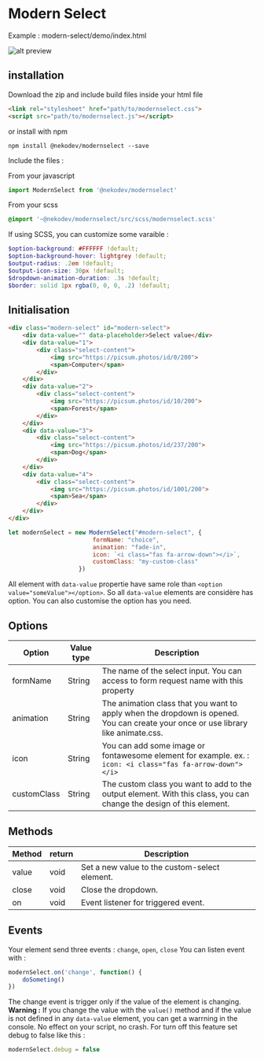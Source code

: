 # Modern Select

Example : modern-select/demo/index.html

![alt preview](https://zupimages.net/up/20/06/r55p.gif)

## installation

Download the zip and include build files inside your html file

```html
<link rel="stylesheet" href="path/to/modernselect.css">
<script src="path/to/modernselect.js"></script>
```

or install with npm

```shell
npm install @nekodev/modernselect --save
```

Include the files :

From your javascript
```js
import ModernSelect from '@nekodev/modernselect'
```

From your scss
```scss
@import '~@nekodev/modernselect/src/scss/modernselect.scss'
```

If using SCSS, you can customize some varaible :
```scss
$option-background: #FFFFFF !default;
$option-background-hover: lightgrey !default;
$output-radius: .2em !default;
$output-icon-size: 30px !default;
$dropdown-animation-duration: .3s !default;
$border: solid 1px rgba(0, 0, 0, .2) !default;
```

## Initialisation

```html
<div class="modern-select" id="modern-select">
    <div data-value="" data-placeholder>Select value</div>
    <div data-value="1">
        <div class="select-content">
            <img src="https://picsum.photos/id/0/200">
            <span>Computer</span>
        </div>
    </div>
    <div data-value="2">
        <div class="select-content">
            <img src="https://picsum.photos/id/10/200">
            <span>Forest</span>
        </div>
    </div>
    <div data-value="3">
        <div class="select-content">
            <img src="https://picsum.photos/id/237/200">
            <span>Dog</span>
        </div>
    </div>
    <div data-value="4">
        <div class="select-content">
            <img src="https://picsum.photos/id/1001/200">
            <span>Sea</span>
        </div>
    </div>
</div>
```

```js
let modernSelect = new ModernSelect("#modern-select", {
                        formName: "choice",
                        animation: "fade-in",
                        icon: `<i class="fas fa-arrow-down"></i>`,
                        customClass: "my-custom-class"
                    })
```

All element with `data-value` propertie have same role than `<option value="someValue"></option>`. So all `data-value` elements are considère has option. You can also customise the option has you need.

## Options

| Option      | Value type | Description                                                                                                                       |
|-------------|------------|-----------------------------------------------------------------------------------------------------------------------------------|
| formName    | String     | The name of the select input. You can access to form request name with this property                                              |
| animation   | String     | The animation class that you want to apply when the dropdown is opened. You can create your once or use library like animate.css. |
| icon        | String     | You can add some image or fontawesome element for example.  ex. : `icon: <i class="fas fa-arrow-down"></i>`                       |
| customClass | String     | The custom class you want to add to the output element. With this class, you can change the design of this element.               |

## Methods

| Method | return | Description                                   |
|--------|--------|-----------------------------------------------|
| value  | void   | Set a new value to the custom-select element. |
| close  | void   | Close the dropdown.                           |
| on     | void   | Event listener for triggered event.           |

## Events

Your element send three events : `change`, `open`, `close`
You can listen event with :

```js
modernSelect.on('change', function() {
    doSometing()
})
```

The change event is trigger only if the value of the element is changing.  
**Warning :** If you change the value with the `value()` method and if the value is not defined in any `data-value` element, you can get a warrning in the console. No effect on your script, no crash. For turn off this feature set debug to false like this :

```js
modernSelect.debug = false
```
